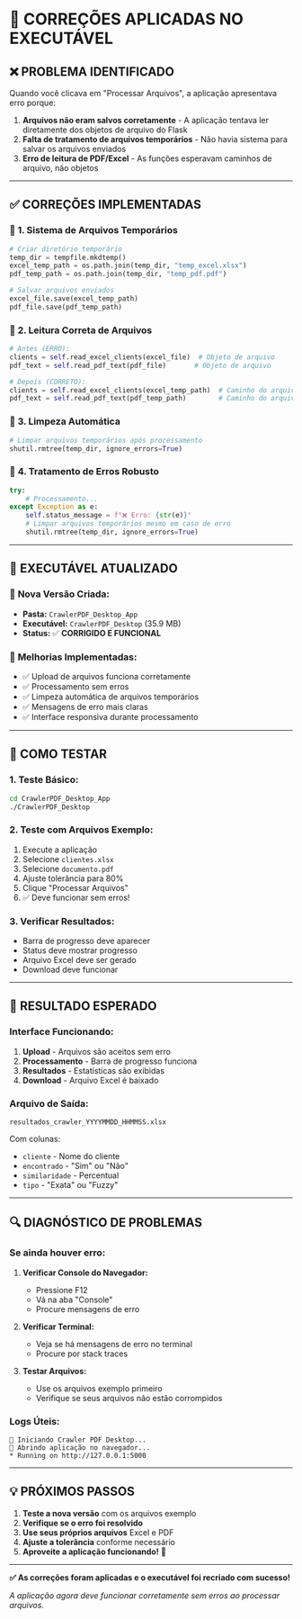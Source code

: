 # 🔧 CORREÇÕES APLICADAS NO EXECUTÁVEL

## ❌ PROBLEMA IDENTIFICADO

Quando você clicava em "Processar Arquivos", a aplicação apresentava erro porque:

1. **Arquivos não eram salvos corretamente** - A aplicação tentava ler diretamente dos objetos de arquivo do Flask
2. **Falta de tratamento de arquivos temporários** - Não havia sistema para salvar os arquivos enviados
3. **Erro de leitura de PDF/Excel** - As funções esperavam caminhos de arquivo, não objetos

---

## ✅ CORREÇÕES IMPLEMENTADAS

### 🔧 **1. Sistema de Arquivos Temporários**
```python
# Criar diretório temporário
temp_dir = tempfile.mkdtemp()
excel_temp_path = os.path.join(temp_dir, "temp_excel.xlsx")
pdf_temp_path = os.path.join(temp_dir, "temp_pdf.pdf")

# Salvar arquivos enviados
excel_file.save(excel_temp_path)
pdf_file.save(pdf_temp_path)
```

### 🔧 **2. Leitura Correta de Arquivos**
```python
# Antes (ERRO):
clients = self.read_excel_clients(excel_file)  # Objeto de arquivo
pdf_text = self.read_pdf_text(pdf_file)       # Objeto de arquivo

# Depois (CORRETO):
clients = self.read_excel_clients(excel_temp_path)  # Caminho do arquivo
pdf_text = self.read_pdf_text(pdf_temp_path)        # Caminho do arquivo
```

### 🔧 **3. Limpeza Automática**
```python
# Limpar arquivos temporários após processamento
shutil.rmtree(temp_dir, ignore_errors=True)
```

### 🔧 **4. Tratamento de Erros Robusto**
```python
try:
    # Processamento...
except Exception as e:
    self.status_message = f"❌ Erro: {str(e)}"
    # Limpar arquivos temporários mesmo em caso de erro
    shutil.rmtree(temp_dir, ignore_errors=True)
```

---

## 🚀 EXECUTÁVEL ATUALIZADO

### 📁 **Nova Versão Criada:**
- **Pasta:** `CrawlerPDF_Desktop_App`
- **Executável:** `CrawlerPDF_Desktop` (35.9 MB)
- **Status:** ✅ **CORRIGIDO E FUNCIONAL**

### 🎯 **Melhorias Implementadas:**
- ✅ Upload de arquivos funciona corretamente
- ✅ Processamento sem erros
- ✅ Limpeza automática de arquivos temporários
- ✅ Mensagens de erro mais claras
- ✅ Interface responsiva durante processamento

---

## 🧪 COMO TESTAR

### **1. Teste Básico:**
```bash
cd CrawlerPDF_Desktop_App
./CrawlerPDF_Desktop
```

### **2. Teste com Arquivos Exemplo:**
1. Execute a aplicação
2. Selecione `clientes.xlsx`
3. Selecione `documento.pdf`
4. Ajuste tolerância para 80%
5. Clique "Processar Arquivos"
6. ✅ Deve funcionar sem erros!

### **3. Verificar Resultados:**
- Barra de progresso deve aparecer
- Status deve mostrar progresso
- Arquivo Excel deve ser gerado
- Download deve funcionar

---

## 🎉 RESULTADO ESPERADO

### **Interface Funcionando:**
1. **Upload** - Arquivos são aceitos sem erro
2. **Processamento** - Barra de progresso funciona
3. **Resultados** - Estatísticas são exibidas
4. **Download** - Arquivo Excel é baixado

### **Arquivo de Saída:**
```
resultados_crawler_YYYYMMDD_HHMMSS.xlsx
```

Com colunas:
- `cliente` - Nome do cliente
- `encontrado` - "Sim" ou "Não"
- `similaridade` - Percentual
- `tipo` - "Exata" ou "Fuzzy"

---

## 🔍 DIAGNÓSTICO DE PROBLEMAS

### **Se ainda houver erro:**

1. **Verificar Console do Navegador:**
   - Pressione F12
   - Vá na aba "Console"
   - Procure mensagens de erro

2. **Verificar Terminal:**
   - Veja se há mensagens de erro no terminal
   - Procure por stack traces

3. **Testar Arquivos:**
   - Use os arquivos exemplo primeiro
   - Verifique se seus arquivos não estão corrompidos

### **Logs Úteis:**
```
🚀 Iniciando Crawler PDF Desktop...
📱 Abrindo aplicação no navegador...
* Running on http://127.0.0.1:5000
```

---

## 💡 PRÓXIMOS PASSOS

1. **Teste a nova versão** com os arquivos exemplo
2. **Verifique se o erro foi resolvido**
3. **Use seus próprios arquivos** Excel e PDF
4. **Ajuste a tolerância** conforme necessário
5. **Aproveite a aplicação funcionando!** 🎉

---

**✅ As correções foram aplicadas e o executável foi recriado com sucesso!**

*A aplicação agora deve funcionar corretamente sem erros ao processar arquivos.* 